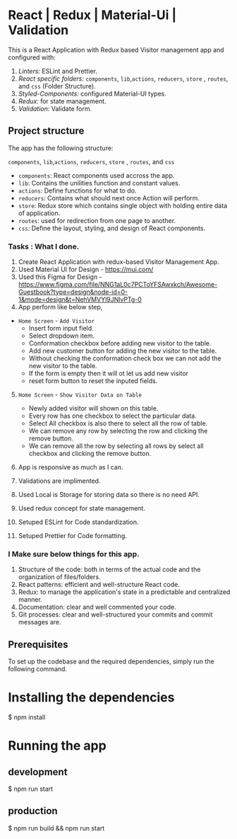 # React | Redux | Material-Ui | Validation

This is a React Application with Redux based Visitor management app and configured with:

1. *Linters:* ESLint and Prettier.
2. *React specific folders:* `components`, `lib`,`actions`, `reducers`, `store` , `routes`, and `css` (Folder Structure).
3. *Styled-Components:* configured Material-UI types.
4. *Redux:* for state management.
5. *Validation:* Validate form.

## Project structure

The app has the following structure:

`components`, `lib`,`actions`, `reducers`, `store` , `routes`, and `css`

- `components`: React components used accross the app.
- `lib`: Contains the unilities function and constant values.
- `actions`: Define functions for what to do.
- `reducers`: Contains what should next once Action will perform.
- `store`: Redux store which contains single object with holding entire data of application.
- `routes`: used for redirection from one page to another.
- `css`: Define the layout, styling, and design of React components.

### Tasks : What I done.

1. Create React Application with redux-based Visitor Management App.
2. Used Material UI for Design - https://mui.com/
3. Used this Figma for Design - https://www.figma.com/file/NNG1aL0c7PCToYFSAwxkch/Awesome-Guestbook?type=design&node-id=0-1&mode=design&t=NehVMVYl9JNlvPTg-0
4. App perform like below step,
- `Home Screen` - `Add Visitor`
    - Insert form input field.
    - Select dropdown item.
    - Conformation checkbox before adding new visitor to the table.
    - Add new customer button for adding the new visitor to the table.
    - Without checking the conformation check box we can not add the new visitor to the table.
    - If the form is empty then it will ot let us add new visitor
    - reset form button to reset the inputed fields.

5. `Home Screen` - `Show Visitor Data on Table`
    - Newly added visitor will shown on this table.
    - Every row has one checkbox to select the particular data.
    - Select All checkbox is also there to select all the row of table.
    - We can remove any row by selecting the row and clicking the remove button.
    - We can remove all the row by selecting all rows by select all checkbox and clicking the remove button.

6. App is responsive as much as I can.
7. Validations are implimented.
8. Used Local is Storage for storing data so there is no need API.
9. Used redux concept for state management.
10. Setuped ESLint for Code standardization.
11. Setuped Prettier for Code formatting.


### I Make sure below things for this app.

1. Structure of the code: both in terms of the actual code and the organization of files/folders.
2. React patterns: efficient and well-structure React code.
3. Redux: to manage the application's state in a predictable and centralized manner.
4. Documentation: clear and well commented your code.
5. Git processes: clear and well-structured your commits and commit messages are.

## Prerequisites

To set up the codebase and the required dependencies, simply run the following command.

# Installing the dependencies

$ npm install


# Running the app

## development
$ npm run start

## production
$ npm run build && npm run start
